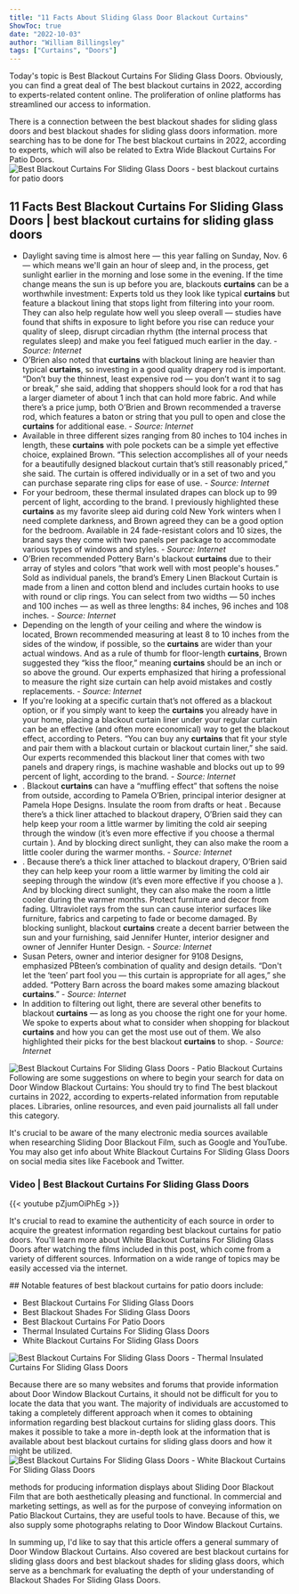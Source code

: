 ```yaml
---
title: "11 Facts About Sliding Glass Door Blackout Curtains"
ShowToc: true 
date: "2022-10-03"
author: "William Billingsley" 
tags: ["Curtains", "Doors"]
---
```


Today's topic is Best Blackout Curtains For Sliding Glass Doors. Obviously, you can find a great deal of The best blackout curtains in 2022, according to experts-related content online. The proliferation of online platforms has streamlined our access to information.

There is a connection between the best blackout shades for sliding glass doors and best blackout shades for sliding glass doors information. more searching has to be done for The best blackout curtains in 2022, according to experts, which will also be related to Extra Wide Blackout Curtains For Patio Doors.
<img loading="lazy" src="https://homesfeed.com/wp-content/uploads/2015/05/folding-window-blinds-and-curain-windows-treatment-for-sliding-glass-door-simple-dining-furniture.jpg" onerror="this.onerror=null;this.src='https://blogger.googleusercontent.com/img/a/AVvXsEhe7F7TRXHtjiKvHb5vS7DmnxvpHiDyoYyYvm1nHB3Qp2_w3BnM6A2eq4v7FYxCC9bfZt3a9vIMtAYEKUiaDQbHMg-ViyGmRIj39MLp0bGFfgfYw1Dc9q_H-T0wiTm3l0Uq42dETrN9eC8aGJ9_IORZsxST1AcLR7np1koOfcc7tnHa4S8Mwz_xD9d0=s16000';" alt="Best Blackout Curtains For Sliding Glass Doors - best blackout curtains for patio doors" >

## 11 Facts Best Blackout Curtains For Sliding Glass Doors | best blackout curtains for sliding glass doors
-   Daylight saving time is almost here — this year falling on Sunday, Nov. 6 — which means we'll gain an hour of sleep and, in the process, get sunlight earlier in the morning and lose some in the evening. If the time change means the sun is up before you are, blackouts **curtains** can be a worthwhile investment: Experts told us they look like typical **curtains** but feature a blackout lining that stops light from filtering into your room. They can also help regulate how well you sleep overall — studies have found that shifts in exposure to light before you rise can reduce your quality of sleep, disrupt circadian rhythm (the internal process that regulates sleep) and make you feel fatigued much earlier in the day. - <cite>Source: Internet</cite>
-   O’Brien also noted that **curtains** with blackout lining are heavier than typical **curtains**, so investing in a good quality drapery rod is important. “Don’t buy the thinnest, least expensive rod — you don’t want it to sag or break,” she said, adding that shoppers should look for a rod that has a larger diameter of about 1 inch that can hold more fabric. And while there’s a price jump, both O’Brien and Brown recommended a traverse rod, which features a baton or string that you pull to open and close the **curtains** for additional ease. - <cite>Source: Internet</cite>
-   Available in three different sizes ranging from 80 inches to 104 inches in length, these **curtains** with pole pockets can be a simple yet effective choice, explained Brown. “This selection accomplishes all of your needs for a beautifully designed blackout curtain that’s still reasonably priced,” she said. The curtain is offered individually or in a set of two and you can purchase separate ring clips for ease of use. - <cite>Source: Internet</cite>
-   For your bedroom, these thermal insulated drapes can block up to 99 percent of light, according to the brand. I previously highlighted these **curtains** as my favorite sleep aid during cold New York winters when I need complete darkness, and Brown agreed they can be a good option for the bedroom. Available in 24 fade-resistant colors and 10 sizes, the brand says they come with two panels per package to accommodate various types of windows and styles. - <cite>Source: Internet</cite>
-   O’Brien recommended Pottery Barn's blackout **curtains** due to their array of styles and colors “that work well with most people's houses.” Sold as individual panels, the brand’s Emery Linen Blackout Curtain is made from a linen and cotton blend and includes curtain hooks to use with round or clip rings. You can select from two widths — 50 inches and 100 inches — as well as three lengths: 84 inches, 96 inches and 108 inches. - <cite>Source: Internet</cite>
-   Depending on the length of your ceiling and where the window is located, Brown recommended measuring at least 8 to 10 inches from the sides of the window, if possible, so the **curtains** are wider than your actual windows. And as a rule of thumb for floor-length **curtains**, Brown suggested they “kiss the floor,” meaning **curtains** should be an inch or so above the ground. Our experts emphasized that hiring a professional to measure the right size curtain can help avoid mistakes and costly replacements. - <cite>Source: Internet</cite>
-   If you're looking at a specific curtain that’s not offered as a blackout option, or if you simply want to keep the **curtains** you already have in your home, placing a blackout curtain liner under your regular curtain can be an effective (and often more economical) way to get the blackout effect, according to Peters. “You can buy any **curtains** that fit your style and pair them with a blackout curtain or blackout curtain liner,” she said. Our experts recommended this blackout liner that comes with two panels and drapery rings, is machine washable and blocks out up to 99 percent of light, according to the brand. - <cite>Source: Internet</cite>
-   . Blackout **curtains** can have a “muffling effect” that softens the noise from outside, according to Pamela O’Brien, principal interior designer at Pamela Hope Designs. Insulate the room from drafts or heat . Because there’s a thick liner attached to blackout drapery, O’Brien said they can help keep your room a little warmer by limiting the cold air seeping through the window (it’s even more effective if you choose a thermal curtain ). And by blocking direct sunlight, they can also make the room a little cooler during the warmer months. - <cite>Source: Internet</cite>
-   . Because there’s a thick liner attached to blackout drapery, O’Brien said they can help keep your room a little warmer by limiting the cold air seeping through the window (it’s even more effective if you choose a ). And by blocking direct sunlight, they can also make the room a little cooler during the warmer months. Protect furniture and decor from fading. Ultraviolet rays from the sun can cause interior surfaces like furniture, fabrics and carpeting to fade or become damaged. By blocking sunlight, blackout **curtains** create a decent barrier between the sun and your furnishing, said Jennifer Hunter, interior designer and owner of Jennifer Hunter Design. - <cite>Source: Internet</cite>
-   Susan Peters, owner and interior designer for 9108 Designs, emphasized PBteen’s combination of quality and design details. “Don't let the ‘teen’ part fool you — this curtain is appropriate for all ages,” she added. “Pottery Barn across the board makes some amazing blackout **curtains**.” - <cite>Source: Internet</cite>
-   In addition to filtering out light, there are several other benefits to blackout **curtains** — as long as you choose the right one for your home. We spoke to experts about what to consider when shopping for blackout **curtains** and how you can get the most use out of them. We also highlighted their picks for the best blackout **curtains** to shop. - <cite>Source: Internet</cite>


<img loading="lazy" src="https://homesfeed.com/wp-content/uploads/2015/07/window-covering-for-sliding-glass-door-in-dining-room-with-blinds-combined-with-glass-table-and-beautiful-dining-chairs-plus-jute-rug-on-wooden-floor.jpg" onerror="this.onerror=null;this.src='https://blogger.googleusercontent.com/img/a/AVvXsEhe7F7TRXHtjiKvHb5vS7DmnxvpHiDyoYyYvm1nHB3Qp2_w3BnM6A2eq4v7FYxCC9bfZt3a9vIMtAYEKUiaDQbHMg-ViyGmRIj39MLp0bGFfgfYw1Dc9q_H-T0wiTm3l0Uq42dETrN9eC8aGJ9_IORZsxST1AcLR7np1koOfcc7tnHa4S8Mwz_xD9d0=s16000';" alt="Best Blackout Curtains For Sliding Glass Doors - Patio Blackout Curtains" >
Following are some suggestions on where to begin your search for data on Door Window Blackout Curtains:
You should try to find The best blackout curtains in 2022, according to experts-related information from reputable places. Libraries, online resources, and even paid journalists all fall under this category.

It's crucial to be aware of the many electronic media sources available when researching Sliding Door Blackout Film, such as Google and YouTube. You may also get info about White Blackout Curtains For Sliding Glass Doors on social media sites like Facebook and Twitter.

### Video | Best Blackout Curtains For Sliding Glass Doors
{{< youtube pZjumOiPhEg >}} 


It's crucial to read to examine the authenticity of each source in order to acquire the greatest information regarding best blackout curtains for patio doors.
You'll learn more about White Blackout Curtains For Sliding Glass Doors after watching the films included in this post, which come from a variety of different sources. Information on a wide range of topics may be easily accessed via the internet.
<script async="async" data-cfasync="false" src="//normallydemandedalter.com/fe63df3c5408708b15d8dc3d9b206b31/invoke.js"></script>
<div id="container-fe63df3c5408708b15d8dc3d9b206b31"></div>
## Notable features of best blackout curtains for patio doors include:

- Best Blackout Curtains For Sliding Glass Doors
- Best Blackout Shades For Sliding Glass Doors
- Best Blackout Curtains For Patio Doors
- Thermal Insulated Curtains For Sliding Glass Doors
- White Blackout Curtains For Sliding Glass Doors

 <img loading="lazy" src="https://i.pinimg.com/736x/0a/a3/1f/0aa31fbd5c635b1e69a39ecca10dc416--sliding-glass-door-sliding-doors.jpg" onerror="this.onerror=null;this.src='https://blogger.googleusercontent.com/img/a/AVvXsEhe7F7TRXHtjiKvHb5vS7DmnxvpHiDyoYyYvm1nHB3Qp2_w3BnM6A2eq4v7FYxCC9bfZt3a9vIMtAYEKUiaDQbHMg-ViyGmRIj39MLp0bGFfgfYw1Dc9q_H-T0wiTm3l0Uq42dETrN9eC8aGJ9_IORZsxST1AcLR7np1koOfcc7tnHa4S8Mwz_xD9d0=s16000';" alt="Best Blackout Curtains For Sliding Glass Doors - Thermal Insulated Curtains For Sliding Glass Doors" >

Because there are so many websites and forums that provide information about Door Window Blackout Curtains, it should not be difficult for you to locate the data that you want.
The majority of individuals are accustomed to taking a completely different approach when it comes to obtaining information regarding best blackout curtains for sliding glass doors. This makes it possible to take a more in-depth look at the information that is available about best blackout curtains for sliding glass doors and how it might be utilized.
<img loading="lazy" src="https://i.pinimg.com/originals/f4/90/d0/f490d09cf21283be8626611c75bd3209.jpg" onerror="this.onerror=null;this.src='https://blogger.googleusercontent.com/img/a/AVvXsEhe7F7TRXHtjiKvHb5vS7DmnxvpHiDyoYyYvm1nHB3Qp2_w3BnM6A2eq4v7FYxCC9bfZt3a9vIMtAYEKUiaDQbHMg-ViyGmRIj39MLp0bGFfgfYw1Dc9q_H-T0wiTm3l0Uq42dETrN9eC8aGJ9_IORZsxST1AcLR7np1koOfcc7tnHa4S8Mwz_xD9d0=s16000';" alt="Best Blackout Curtains For Sliding Glass Doors - White Blackout Curtains For Sliding Glass Doors" >

methods for producing information displays about Sliding Door Blackout Film that are both aesthetically pleasing and functional. In commercial and marketing settings, as well as for the purpose of conveying information on Patio Blackout Curtains, they are useful tools to have. Because of this, we also supply some photographs relating to Door Window Blackout Curtains.

In summing up, I'd like to say that this article offers a general summary of Door Window Blackout Curtains. Also covered are best blackout curtains for sliding glass doors and best blackout shades for sliding glass doors, which serve as a benchmark for evaluating the depth of your understanding of Blackout Shades For Sliding Glass Doors.
	

